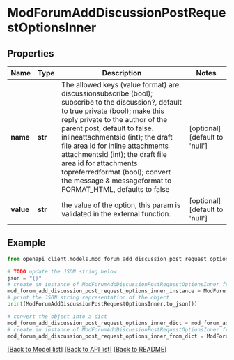 # ModForumAddDiscussionPostRequestOptionsInner


## Properties

Name | Type | Description | Notes
------------ | ------------- | ------------- | -------------
**name** | **str** | The allowed keys (value format) are:                                         discussionsubscribe (bool); subscribe to the discussion?, default to true                                         private (bool); make this reply private to the author of the parent post, default to false.                                         inlineattachmentsid              (int); the draft file area id for inline attachments                                         attachmentsid       (int); the draft file area id for attachments                                         topreferredformat (bool); convert the message &amp; messageformat to FORMAT_HTML, defaults to false                              | [optional] [default to 'null']
**value** | **str** | the value of the option,                                                             this param is validated in the external function. | [optional] [default to 'null']

## Example

```python
from openapi_client.models.mod_forum_add_discussion_post_request_options_inner import ModForumAddDiscussionPostRequestOptionsInner

# TODO update the JSON string below
json = "{}"
# create an instance of ModForumAddDiscussionPostRequestOptionsInner from a JSON string
mod_forum_add_discussion_post_request_options_inner_instance = ModForumAddDiscussionPostRequestOptionsInner.from_json(json)
# print the JSON string representation of the object
print(ModForumAddDiscussionPostRequestOptionsInner.to_json())

# convert the object into a dict
mod_forum_add_discussion_post_request_options_inner_dict = mod_forum_add_discussion_post_request_options_inner_instance.to_dict()
# create an instance of ModForumAddDiscussionPostRequestOptionsInner from a dict
mod_forum_add_discussion_post_request_options_inner_from_dict = ModForumAddDiscussionPostRequestOptionsInner.from_dict(mod_forum_add_discussion_post_request_options_inner_dict)
```
[[Back to Model list]](../README.md#documentation-for-models) [[Back to API list]](../README.md#documentation-for-api-endpoints) [[Back to README]](../README.md)


